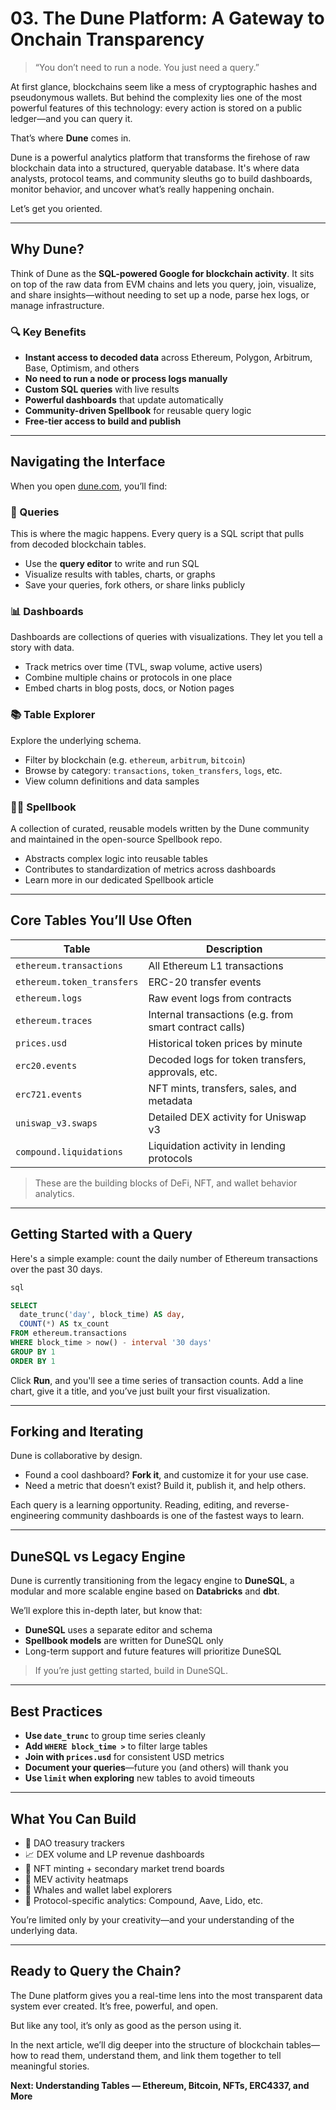 # **03. The Dune Platform: A Gateway to Onchain Transparency**

> “You don’t need to run a node. You just need a query.”

At first glance, blockchains seem like a mess of cryptographic hashes and pseudonymous wallets. But behind the complexity lies one of the most powerful features of this technology: every action is stored on a public ledger—and you can query it.

That’s where **Dune** comes in.

Dune is a powerful analytics platform that transforms the firehose of raw blockchain data into a structured, queryable database. It's where data analysts, protocol teams, and community sleuths go to build dashboards, monitor behavior, and uncover what’s really happening onchain.

Let’s get you oriented.

---

## Why Dune?

Think of Dune as the **SQL-powered Google for blockchain activity**. It sits on top of the raw data from EVM chains and lets you query, join, visualize, and share insights—without needing to set up a node, parse hex logs, or manage infrastructure.

### 🔍 Key Benefits

- **Instant access to decoded data** across Ethereum, Polygon, Arbitrum, Base, Optimism, and others  
- **No need to run a node or process logs manually**
- **Custom SQL queries** with live results
- **Powerful dashboards** that update automatically
- **Community-driven Spellbook** for reusable query logic
- **Free-tier access to build and publish**

---

## Navigating the Interface

When you open [dune.com](https://dune.com), you’ll find:

### 🧾 Queries

This is where the magic happens. Every query is a SQL script that pulls from decoded blockchain tables.

- Use the **query editor** to write and run SQL
- Visualize results with tables, charts, or graphs
- Save your queries, fork others, or share links publicly

### 📊 Dashboards

Dashboards are collections of queries with visualizations. They let you tell a story with data.

- Track metrics over time (TVL, swap volume, active users)
- Combine multiple chains or protocols in one place
- Embed charts in blog posts, docs, or Notion pages

### 📚 Table Explorer

Explore the underlying schema.

- Filter by blockchain (e.g. `ethereum`, `arbitrum`, `bitcoin`)
- Browse by category: `transactions`, `token_transfers`, `logs`, etc.
- View column definitions and data samples

### 🧙‍♀️ Spellbook

A collection of curated, reusable models written by the Dune community and maintained in the open-source Spellbook repo.

- Abstracts complex logic into reusable tables
- Contributes to standardization of metrics across dashboards
- Learn more in our dedicated Spellbook article

---

## Core Tables You’ll Use Often

| Table                      | Description                                            |
| -------------------------- | ------------------------------------------------------ |
| `ethereum.transactions`    | All Ethereum L1 transactions                           |
| `ethereum.token_transfers` | ERC-20 transfer events                                 |
| `ethereum.logs`            | Raw event logs from contracts                          |
| `ethereum.traces`          | Internal transactions (e.g. from smart contract calls) |
| `prices.usd`               | Historical token prices by minute                      |
| `erc20.events`             | Decoded logs for token transfers, approvals, etc.      |
| `erc721.events`            | NFT mints, transfers, sales, and metadata              |
| `uniswap_v3.swaps`         | Detailed DEX activity for Uniswap v3                   |
| `compound.liquidations`    | Liquidation activity in lending protocols              |

> These are the building blocks of DeFi, NFT, and wallet behavior analytics.

---

## Getting Started with a Query

Here's a simple example: count the daily number of Ethereum transactions over the past 30 days.

```sql
sql

SELECT
  date_trunc('day', block_time) AS day,
  COUNT(*) AS tx_count
FROM ethereum.transactions
WHERE block_time > now() - interval '30 days'
GROUP BY 1
ORDER BY 1
```

Click **Run**, and you'll see a time series of transaction counts. Add a line chart, give it a title, and you’ve just built your first visualization.

------

## Forking and Iterating

Dune is collaborative by design.

- Found a cool dashboard? **Fork it**, and customize it for your use case.
- Need a metric that doesn’t exist? Build it, publish it, and help others.

Each query is a learning opportunity. Reading, editing, and reverse-engineering community dashboards is one of the fastest ways to learn.

------

## DuneSQL vs Legacy Engine

Dune is currently transitioning from the legacy engine to **DuneSQL**, a modular and more scalable engine based on **Databricks** and **dbt**.

We’ll explore this in-depth later, but know that:

- **DuneSQL** uses a separate editor and schema
- **Spellbook models** are written for DuneSQL only
- Long-term support and future features will prioritize DuneSQL

> If you’re just getting started, build in DuneSQL.

------

## Best Practices

- **Use `date_trunc`** to group time series cleanly
- **Add `WHERE block_time >`** to filter large tables
- **Join with `prices.usd`** for consistent USD metrics
- **Document your queries**—future you (and others) will thank you
- **Use `limit` when exploring** new tables to avoid timeouts

------

## What You Can Build

- 🏦 DAO treasury trackers
- 📈 DEX volume and LP revenue dashboards
- 🎨 NFT minting + secondary market trend boards
- 🧠 MEV activity heatmaps
- 🔎 Whales and wallet label explorers
- 🧱 Protocol-specific analytics: Compound, Aave, Lido, etc.

You’re limited only by your creativity—and your understanding of the underlying data.

------

## Ready to Query the Chain?

The Dune platform gives you a real-time lens into the most transparent data system ever created. It’s free, powerful, and open.

But like any tool, it’s only as good as the person using it.

In the next article, we’ll dig deeper into the structure of blockchain tables—how to read them, understand them, and link them together to tell meaningful stories.

**Next: Understanding Tables — Ethereum, Bitcoin, NFTs, ERC4337, and More**

